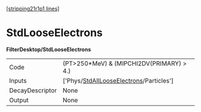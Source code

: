[[stripping21r1p1 lines]](./stripping21r1p1-index)

# StdLooseElectrons

**FilterDesktop/StdLooseElectrons**

|                 |                                                                                                     |
|-----------------|-----------------------------------------------------------------------------------------------------|
| Code            | (PT\>250\*MeV) & (MIPCHI2DV(PRIMARY) \> 4.)                                                         |
| Inputs          | ['Phys/[StdAllLooseElectrons](./stripping21r1p1-commonparticles-stdalllooseelectrons)/Particles'] |
| DecayDescriptor | None                                                                                                |
| Output          | None                                                                                                |
